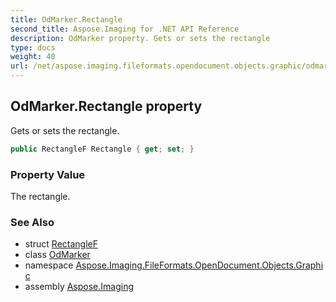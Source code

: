 ```yaml
---
title: OdMarker.Rectangle
second_title: Aspose.Imaging for .NET API Reference
description: OdMarker property. Gets or sets the rectangle
type: docs
weight: 40
url: /net/aspose.imaging.fileformats.opendocument.objects.graphic/odmarker/rectangle/
---
```

## OdMarker.Rectangle property

Gets or sets the rectangle.

```csharp
public RectangleF Rectangle { get; set; }
```

### Property Value

The rectangle.

### See Also

* struct [RectangleF](../../../aspose.imaging/rectanglef/)
* class [OdMarker](../)
* namespace [Aspose.Imaging.FileFormats.OpenDocument.Objects.Graphic](../../odmarker/)
* assembly [Aspose.Imaging](../../../)


